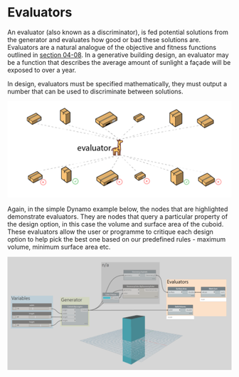 # Evaluators

An evaluator \(also known as a discriminator\), is fed potential solutions from the generator and evaluates how good or bad these solutions are. Evaluators are a natural analogue of the objective and fitness functions outlined in [section 04-08](https://github.com/martinstacey/RefineryPrimer/tree/ceb8146c8cead50c4992317bb4f30df3741c5ad3/04-optimization/04-08_the-evaluation-phase.md). In a generative building design, an evaluator may be a function that describes the average amount of sunlight a façade will be exposed to over a year.

In design, evaluators must be specified mathematically, they must output a number that can be used to discriminate between solutions.

![](../../.gitbook/assets/evaluators1.png)

Again, in the simple Dynamo example below, the nodes that are highlighted demonstrate evaluators. They are nodes that query a particular property of the design option, in this case the volume and surface area of the cuboid. These evaluators allow the user or programme to critique each design option to help pick the best one based on our predefined rules - maximum volume, minimum surface area etc.

![](../../.gitbook/assets/evaluators2%20%281%29.png)

